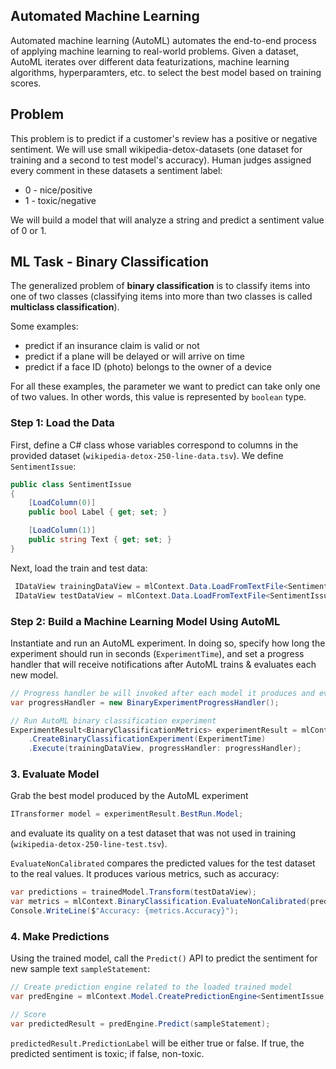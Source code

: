 ## Automated Machine Learning
Automated machine learning (AutoML) automates the end-to-end process of applying machine learning to real-world problems. Given a dataset, AutoML iterates over different data featurizations, machine learning algorithms, hyperparamters, etc. to select the best model based on training scores.

## Problem
This problem is to predict if a customer's review has a positive or negative sentiment. We will use small wikipedia-detox-datasets (one dataset for training and a second to test model's accuracy). Human judges assigned every comment in these datasets a sentiment label: 
* 0 - nice/positive
* 1 - toxic/negative

We will build a model that will analyze a string and predict a sentiment value of 0 or 1.

## ML Task - Binary Classification
The generalized problem of **binary classification** is to classify items into one of two classes (classifying items into more than two classes is called **multiclass classification**).

Some examples:
* predict if an insurance claim is valid or not
* predict if a plane will be delayed or will arrive on time
* predict if a face ID (photo) belongs to the owner of a device

For all these examples, the parameter we want to predict can take only one of two values. In other words, this value is represented by `boolean` type.

### Step 1: Load the Data

First, define a C# class whose variables correspond to columns in the provided dataset (`wikipedia-detox-250-line-data.tsv`). We define `SentimentIssue`:

```C#
public class SentimentIssue
{
    [LoadColumn(0)]
    public bool Label { get; set; }

    [LoadColumn(1)]
    public string Text { get; set; }
}
```

Next, load the train and test data:

```C#
 IDataView trainingDataView = mlContext.Data.LoadFromTextFile<SentimentIssue>(TrainDataPath, hasHeader: true);
 IDataView testDataView = mlContext.Data.LoadFromTextFile<SentimentIssue>(TestDataPath, hasHeader: true);
```

### Step 2: Build a Machine Learning Model Using AutoML

Instantiate and run an AutoML experiment. In doing so, specify how long the experiment should run in seconds (`ExperimentTime`), and set a progress handler that will receive notifications after AutoML trains & evaluates each new model.

```C#
// Progress handler be will invoked after each model it produces and evaluates
var progressHandler = new BinaryExperimentProgressHandler();

// Run AutoML binary classification experiment
ExperimentResult<BinaryClassificationMetrics> experimentResult = mlContext.Auto()
    .CreateBinaryClassificationExperiment(ExperimentTime)
    .Execute(trainingDataView, progressHandler: progressHandler);
```

### 3. Evaluate Model

Grab the best model produced by the AutoML experiment

```C#
ITransformer model = experimentResult.BestRun.Model;
```

and evaluate its quality on a test dataset that was not used in training (`wikipedia-detox-250-line-test.tsv`).

`EvaluateNonCalibrated` compares the predicted values for the test dataset to the real values. It produces various metrics, such as accuracy:

```C#
var predictions = trainedModel.Transform(testDataView);
var metrics = mlContext.BinaryClassification.EvaluateNonCalibrated(predictions, scoreColumnName: "Score");
Console.WriteLine($"Accuracy: {metrics.Accuracy}");
```

### 4. Make Predictions

Using the trained model, call the `Predict()` API to predict the sentiment for new sample text `sampleStatement`:

```C#
// Create prediction engine related to the loaded trained model
var predEngine = mlContext.Model.CreatePredictionEngine<SentimentIssue, SentimentPrediction>(model);

// Score
var predictedResult = predEngine.Predict(sampleStatement);
```

`predictedResult.PredictionLabel` will be either true or false. If true, the predicted sentiment is toxic; if false, non-toxic.